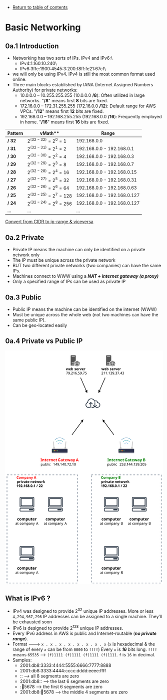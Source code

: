 * [Return to table of contents](../../README.md)
# Basic Networking

## 0a.1 Introduction
- Networking has two sorts of IPs. IPv4 and IPv6:\
    - IPv4:1.160.10.240\
    - IPv6:3ffe:1900:4545:3:200:f8ff:fe21:67cf\
- we will only be using IPv4. IPv4 is still the most common format used online.
- Three main blocks established by IANA (Internet Assigned Numbers Authority) for private networks:
  - 10.0.0.0 – 10.255.255.255 (10.0.0.0 **/8**): Often utilized in large networks. "**/8**" means first **8** bits are fixed.
  - 172.16.0.0 – 172.31.255.255 (172.16.0.0 **/12**): Default range for AWS VPCs. "**/12**" means first **12** bits are fixed.
  - 192.168.0.0 – 192.168.255.255 (192.168.0.0 **/16**): Frequently employed in home. "**/16**" means first **16** bits are fixed.


| **Pattern** | vMath**                         | **Range**                     |
|-------------|---------------------------------|-------------------------------|
| **/ 32**    | $`2^{(32 - 32)} = 2^0 = 1`$     | 192.168.0.0                   |
| **/ 31**    | $`2^{(32 - 31)} = 2^1 = 2`$     | 192.168.0.0 - 192.168.0.1     |
| **/ 30**    | $`2^{(32 - 30)} = 2^2 = 4`$     | 192.168.0.0 - 192.168.0.3     |
| **/ 29**    | $`2^{(32 - 29)} = 2^3 = 8`$     | 192.168.0.0 - 192.168.0.7     |
| **/ 28**    | $`2^{(32 - 28)} = 2^4 = 16`$    | 192.168.0.0 - 192.168.0.15    |
| **/ 27**    | $`2^{(32 - 27)} = 2^5 = 32`$    | 192.168.0.0 - 192.168.0.31    |
| **/ 26**    | $`2^{(32 - 26)} = 2^6 = 64`$    | 192.168.0.0 - 192.168.0.63    |
| **/ 25**    | $`2^{(32 - 25)} = 2^7 = 128`$   | 192.168.0.0 - 192.168.0.127   |
| **/ 24**    | $`2^{(32 - 24)} = 2^8 = 256`$   | 192.168.0.0 - 192.168.0.127   |
| **...**     | ...                             | ...                           |

[Convert from CIDR to ip-range & viceversa](https://www.ipaddressguide.com/cidr)

## 0a.2 Private
- Private IP means the machine can only be identified on a private network only
- The IP must be unique across the private network
- BUT two different private networks (two companies) can have the same IPs.
- Machines connect to WWW using a **_NAT + internet gateway (a proxy)_**
- Only a specified range of IPs can be used as private IP

## 0a.3 Public
- Public IP means the machine can be identified on the internet (WWW)
- Must be unique across the whole web (not two machines can have the same public IP). 
- Can be geo-located easily

## 0a.4 Private vs Public IP
![](../uml/000a-basic-networking/private-vs-public.svg)

## What is IPv6 ?
- IPv4 was designed to provide $`2^32`$ unique IP addresses.
More or less `4,294,967,296` IP addresses can be assigned 
to a single machine. They’ll be exhausted soon 
- IPv6 is designed to provide $`2^{128}`$ unique IP addresses.
- Every IPv6 address in AWS is public and Internet-routable (**_no private range_**).
- Format ---> `x . x . x . x . x . x . x . x` (`x` is hexadecimal & the range of every `x` can be from `0000` to `ffff`)
Every `x` is **_16_** bits long. `ffff` means `65535` --> `(f)1111 (f)1111 (f)1111 (f)1111`. `f` is `16` in decimal.
- Samples:
  - 2001:db8:3333:4444:5555:6666:7777:8888
  - 2001:db8:3333:4444:cccc:dddd:eeee:ffff
  - :: --> all 8 segments are zero
  - 2001:db8:: --> the last 6 segments are zero
  - ::1234:5678 --> the first 6 segments are zero 
  - 2001:db8::1234:5678 --> the middle 4 segments are zero
